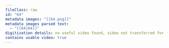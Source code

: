 ```yaml
---
fileClass: raw
id: "64"
metadata images: "[[64.png]]"
metadata images parsed text:
  - "[[64|64]]"
digitization details: no useful video found, video not transferred for parsing
contains usable video: true
---
```

